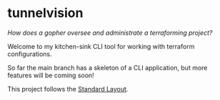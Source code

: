 # tunnelvision

_How does a gopher oversee and administrate a terraforming project?_

Welcome to my kitchen-sink CLI tool for working with terraform configurations.

So far the main branch has a skeleton of a CLI application, but more features
will be coming soon!

This project follows the [Standard Layout](https://github.com/golang-standards/project-layout).
